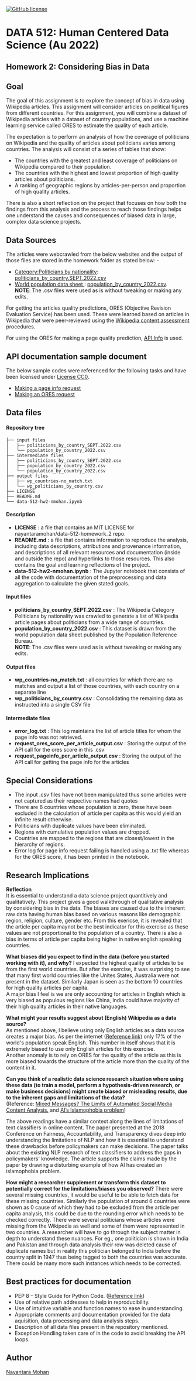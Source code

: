 [![GitHub license](https://img.shields.io/github/license/nayantaramohan/data-512-homework_2)](https://github.com/nayantaramohan/data-512-homework_2/blob/main/LICENSE)

# DATA 512: Human Centered Data Science (Au 2022)
## Homework 2: Considering Bias in Data
## Goal

The goal of this assignment is to explore the concept of bias in data using Wikipedia articles. This assignment will consider articles on political figures from different countries. For this assignment, you will combine a dataset of Wikipedia articles with a dataset of country populations, and use a machine learning service called ORES to estimate the quality of each article.    

The expectation is to perform an analysis of how the coverage of politicians on Wikipedia and the quality of articles about politicians varies among countries. The analysis will consist of a series of tables that show:  
- The countries with the greatest and least coverage of politicians on Wikipedia compared to their population.
- The countries with the highest and lowest proportion of high quality articles about politicians.
- A ranking of geographic regions by articles-per-person and proportion of high quality articles.  

There is also a short reflection on the project that focuses on how both the findings from this analysis and the process to reach those findings helps one understand the causes and consequences of biased data in large, complex data science projects.

## Data Sources
The articles were webcrawled from the below websites and the output of those files are stored in the homework folder as stated below: -
- [Category:Politicians by nationality](https://en.wikipedia.org/wiki/Category:Politicians_by_nationality): [politicians_by_country.SEPT.2022.csv](https://docs.google.com/spreadsheets/u/0/d/1Y4vSTYENgNE5KltqKZqnRQQBQZN5c8uKbSM4QTt8QGg/edit)
- [World population data sheet ](https://www.prb.org/international/indicator/population/table/): [population_by_country_2022.csv](https://docs.google.com/spreadsheets/u/0/d/1POuZDfA1sRooBq9e1RNukxyzHZZ-nQ2r6H5NcXhsMPU/edit).   
**NOTE**: The .csv files were used as is without tweaking or making any edits.   

For getting the articles quality predictions, ORES (Objective Revision Evaluation Service) has been used.
These were learned based on articles in Wikipedia that were peer-reviewed using the [Wikipedia content assessment](https://en.wikipedia.org/wiki/Wikipedia:Content_assessment) procedures.

For using the ORES for making a page quality prediction, [API:Info](https://www.mediawiki.org/wiki/API:Info) is used.  

## API documentation sample document
The below sample codes were referenced for the following tasks and have been licensed under [License CC0](https://creativecommons.org/share-your-work/public-domain/cc0/). 
- [Making a page info request](https://drive.google.com/file/d/1Z8DqXpHmNUJ3RD7e-OOwx2WYJPIYjUPp/view?usp=sharing)
- [Making an ORES request](https://drive.google.com/file/d/1rZdBrtCe9XO4IkDWqm0A2RA-HfZCsqHh/view?usp=sharing)

## Data files

#### Repository tree
```
├── input files
│   ├── politicians_by_country_SEPT.2022.csv
│   └── population_by_country_2022.csv
├── intermediate files
│   ├── politicians_by_country_SEPT.2022.csv
│   ├── population_by_country_2022.csv 
│   └── population_by_country_2022.csv 
├── output files
│   ├── wp_countries-no_match.txt
│   └── wp_politicians_by_country.csv
├── LICENSE
├── README.md
└── data-512-hw2-nmohan.ipynb

```
#### Description
- **LICENSE** : a file that contains an MIT LICENSE for nayantaramohan/data-512-homework_2 repo.
- **README.md** : a file that contains information to reproduce the analysis, including data descriptions, attributions and provenance information, and descriptions of all relevant resources and documentation (inside and outside the repo) and hyperlinks to those resources. This also contains the goal and learning reflections of the project.
- **data-512-hw2-nmohan.ipynb** : The Jupyter notebook that consists of all the code with documentation of the preprocessing and data aggregation to calculate the given stated goals. 

#### Input files
- **politicians_by_country_SEPT.2022.csv** : The Wikipedia Category Politicians by nationality was crawled to generate a list of Wikipedia article pages about politicians from a wide range of countries.
- **population_by_country_2022.csv** : This dataset is drawn from the world population data sheet published by the Population Reference Bureau.  
**NOTE**: The .csv files were used as is without tweaking or making any edits.  

#### Output files
- **wp_countries-no_match.txt** : all countries for which there are no matches and output a list of those countries, with each country on a separate line
- **wp_politicians_by_country.csv** : Consolidating the remaining data as instructed into a single CSV file

#### Intermediate files
- **error_log.txt** : This log maintains the list of article titles for whom the page info was not retrieved.
- **request_ores_score_per_article_output.csv** : Storing the output of the API call for the ores score in this .csv
- **request_pageinfo_per_article_output.csv** : Storing the output of the API call for getting the page info for the articles

## Special Considerations
- The input .csv files have not been manipulated thus some articles were not captured as their respective names had quotes
- There are 6 countries whose population is zero, these have been excluded in the calculation of article per capita as this would yield an infinite result otherwise.
- Politicians with duplicate values have been eliminated.
- Regions with cumulative population values are dropped.
- Countries are mapped to the regions that are closest/lowest in the hierarchy of regions.
- Error log for page info request failing is handled using a .txt file whereas for the ORES score, it has been printed in the notebook. 

## Research Implications
 
**Reflection**  
It is essential to understand a data science project quantitively and qualitatively. This project gives a good walkthrough of qualitative analysis by considering bias in the data. The biases are caused due to the inherent raw data having human bias based on various reasons like demographic region, religion, culture, gender etc. From this exericse, it is revealed that the article per capita maynot be the best indicator for this exercise as these values are not proportional to the population of a country. There is also a bias in terms of article per capita being higher in native english speaking countries.   

**What biases did you expect to find in the data (before you started working with it), and why?**
I expected the highest quality of articles to be from the first world countries. But after the exercise, it was surprising to see that many first world countries like the Unites States, Australia were not present in the dataset. Similarly Japan is seen as the bottom 10 countries for high quality articles per capita.     
A major bias I feel is we are only accounting for articles in English which is very biased as populous regions like China, India could have majority of their high quality articles in their native languages.    

**What might your results suggest about (English) Wikipedia as a data source?**  
As mentioned above, I believe using only English articles as a data source creates a major bias. As per the internet ([Reference link](https://preply.com/en/blog/english-language-statistics/)) only 17% of the world's population speak English. This number in itself shows that it is extremely biased to use only English articles for this exercise.   
Another anomaly is to rely on ORES for the quality of the article as this is more biased towards the structure of the article more than the quality of the content in it.   

**Can you think of a realistic data science research situation where using these data (to train a model, perform a hypothesis-driven research, or make business decisions) might create biased or misleading results, due to the inherent gaps and limitations of the data?**  
(Reference: [Mixed Messages? The Limits of Automated Social Media Content Analysis.](https://cdt.org/wp-content/uploads/2017/12/FAT-conference-draft-2018.pdf) and [AI’s Islamophobia problem](https://www.vox.com/future-perfect/22672414/ai-artificial-intelligence-gpt-3-bias-muslim))  

The above readings have a similar context along the lines of limitations of text classifiers in online content. The paper presented at the 2018 Conference on Fairness, Accountability, and Transparency dives deep into understanding the limitations of NLP and how it is essential to understand these drawbacks before policymakers can make decisions. The paper talks about the existing NLP research of text classifiers to address the gaps in policymakers' knowledge. The article supports the claims made by the paper by drawing a disturbing example of how AI has created an islamophobia problem.   

**How might a researcher supplement or transform this dataset to potentially correct for the limitations/biases you observed?**
There were several missing countries, it would be useful to be able to fetch data for these missing countries. Similarly the population of around 6 countries were shown as 0 cause of which they had to be excluded from the article per capita analysis, this could be due to the rounding error which needs to be checked correctly. There were several politicians whose articles were missing from the Wikipedia as well and some of them were represented in two countries. A researcher will have to go through the subject matter in depth to understand these nuances. For eg., one politician is shown in India and Pakistan and through data analysis their row was deleted cause of duplicate names but in reality this politician belonged to India before the country split in 1947 thus being tagged to both the countries was accurate. There could be many more such instances which needs to be corrected. 

## Best practices for documentation
- PEP 8 – Style Guide for Python Code. ([Reference link](https://peps.python.org/pep-0008/))
- Use of relative path addresses to help in reproducibility.
- Use of intuitive variable and function names to ease in understanding.
- Appropriate comments and documentation provided for the data aquisition, data processing and data analysis steps.
- Description of all data files present in the repository mentioned.
- Exception Handling taken care of in the code to avoid breaking the API loops.

## Author
[Nayantara Mohan](https://github.com/nayantaramohan) 
